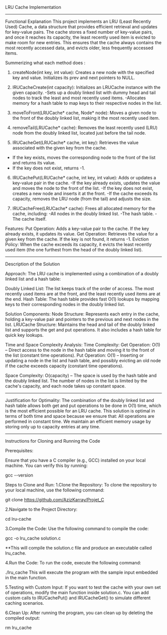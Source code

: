 LRU Cache Implementation

-------------------------------------------------------------------------------------------------------------

Functional Explanation
This project implements an LRU (Least Recently Used) Cache, a data structure that provides efficient retrieval and updates for key-value pairs. The cache stores a fixed number of key-value pairs, and once it reaches its capacity, the least recently used item is evicted to make room for new entries. This ensures that the cache always contains the most recently accessed data, and evicts older, less frequently accessed items.

Summerizing what each method does : 
1. createNode(int key, int value):
Creates a new node with the specified key and value.
Initializes its prev and next pointers to NULL.

2. lRUCacheCreate(int capacity):
Initializes an LRUCache instance with the given capacity.
-Sets up a doubly linked list with dummy head and tail nodes to track the least and most recently used items.
-Allocates memory for a hash table to map keys to their respective nodes in the list.

3. moveToFront(LRUCache* cache, Node* node):
Moves a given node to the front of the doubly linked list, making it the most recently used item.

4. removeTail(LRUCache* cache):
Removes the least recently used (LRU) node from the doubly linked list, located just before the tail node.

5. lRUCacheGet(LRUCache* cache, int key):
Retrieves the value associated with the given key from the cache.

- If the key exists, moves the corresponding node to the front of the list and returns its value.
- If the key does not exist, returns -1.

6. lRUCachePut(LRUCache* cache, int key, int value):
Adds or updates a key-value pair in the cache.
-If the key already exists, updates the value and moves the node to the front of the list.
-If the key does not exist, creates a new node and inserts it at the front.
-If the cache exceeds its capacity, removes the LRU node (from the tail) and adjusts the size.

7. lRUCacheFree(LRUCache* cache):
Frees all allocated memory for the cache, including:
-All nodes in the doubly linked list.
-The hash table.
-The cache itself.

Features:
Put Operation: Adds a key-value pair to the cache. If the key already exists, it updates its value.
Get Operation: Retrieves the value for a given key from the cache. If the key is not found, it returns -1.
Eviction Policy: When the cache exceeds its capacity, it evicts the least recently used item (the one furthest from the head of the doubly linked list).


-------------------------------------------------------------------------------------------------------------

Description of the Solution


Approach:
The LRU cache is implemented using a combination of a doubly linked list and a hash table:

Doubly Linked List: The list keeps track of the order of access. The most recently used items are at the front, and the least recently used items are at the end.
Hash Table: The hash table provides fast O(1) lookups by mapping keys to their corresponding nodes in the doubly linked list.


Solution Components:
Node Structure: Represents each entry in the cache, holding a key-value pair and pointers to the previous and next nodes in the list.
LRUCache Structure: Maintains the head and tail of the doubly linked list and supports the get and put operations. It also includes a hash table for quick key lookups.


Time and Space Complexity Analysis:
Time Complexity:
Get Operation: O(1) – Direct access to the node in the hash table and moving it to the front of the list (constant time operations).
Put Operation: O(1) – Inserting or updating a node in the list and hash table, and possibly evicting an old node if the cache exceeds capacity (constant time operations).

Space Complexity:
O(capacity) – The space is used by the hash table and the doubly linked list. The number of nodes in the list is limited by the cache's capacity, and each node takes up constant space.


-------------------------------------------------------------------------------------------------------------


Justification for Optimality:
The combination of the doubly linked list and hash table allows both get and put operations to be done in O(1) time, which is the most efficient possible for an LRU cache.
This solution is optimal in terms of both time and space because we ensure that:
All operations are performed in constant time.
We maintain an efficient memory usage by storing only up to capacity entries at any time.


-------------------------------------------------------------------------------------------------------------

Instructions for Cloning and Running the Code

Prerequisites:

Ensure that you have a C compiler (e.g., GCC) installed on your local machine. You can verify this by running:

gcc --version

Steps to Clone and Run:
1.Clone the Repository: To clone the repository to your local machine, use the following command:

git clone https://github.com/AzizKarray/Projet_C

2.Navigate to the Project Directory:

cd lru-cache


3.Compile the Code: Use the following command to compile the code:

gcc -o lru_cache solution.c

**This will compile the solution.c file and produce an executable called lru_cache.


4.Run the Code: To run the code, execute the following command:

./lru_cache
This will execute the program with the sample input embedded in the main function.

5.Testing with Custom Input: If you want to test the cache with your own set of operations, modify the main function inside solution.c. You can add custom calls to lRUCachePut() and lRUCacheGet() to simulate different caching scenarios.

6.Clean Up: After running the program, you can clean up by deleting the compiled output:

rm lru_cache